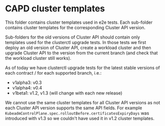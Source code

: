 # CAPD cluster templates

This folder contains cluster templates used in e2e tests. Each sub-folder contains cluster templates
for the corresponding Cluster API version.

Sub-folders for the old versions of Cluster API should contain only templates used for the clusterctl upgrade tests.
In those tests we first deploy an old version of Cluster API, create a workload cluster and then upgrade Cluster API
to the version from the current branch (and check that the workload cluster still works).

As of today we have clusterctl upgrade tests for the latest stable versions of each contract / for each supported branch, i.e.:
* v1alpha3: v0.3
* v1alpha4: v0.4
* v1beta1: v1.2, v1.3 (will change with each new release)

We cannot use the same cluster templates for all Cluster API versions as not each Cluster API version supports
the same API fields. For example `KubeadmControlPlane.spec.rolloutBefore.certificatesExpiryDays` was introduced 
with v1.3 so we couldn't have used it in v1.2 cluster templates.
